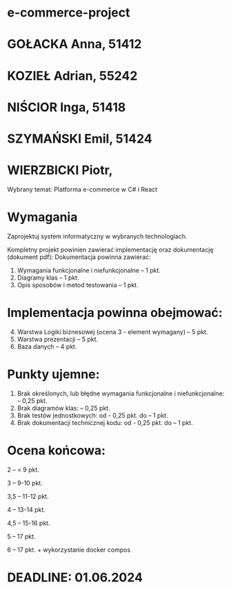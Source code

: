 # e-commerce-project
# GOŁACKA Anna, 51412 
# KOZIEŁ Adrian, 55242
# NIŚCIOR Inga, 51418
# SZYMAŃSKI Emil, 51424
# WIERZBICKI Piotr, 

Wybrany temat: Platforma e-commerce w C# i React

# Wymagania

Zaprojektuj system informatyczny w wybranych technologiach. 

Kompletny projekt powinien zawierać implementację oraz dokumentację (dokument pdf):
Dokumentacja powinna zawierać:
1. Wymagania funkcjonalne i niefunkcjonalne – 1 pkt.
2. Diagramy klas – 1 pkt.
3. Opis sposobów i metod testowania – 1 pkt.

# Implementacja powinna obejmować:
4. Warstwa Logiki biznesowej (ocena 3 - element wymagany) – 5 pkt.
5. Warstwa prezentacji – 5 pkt.
6. Baza danych – 4 pkt.

# Punkty ujemne:
1.	Brak określonych, lub błędne wymagania funkcjonalne i niefunkcjonalne: – 0,25 pkt.
2.	Brak diagramów klas: – 0,25 pkt.
3.	Brak testów jednostkowych: od - 0,25 pkt. do – 1 pkt.
4.	Brak dokumentacji technicznej kodu: od - 0,25 pkt. do – 1 pkt.

# Ocena końcowa:
2    	– < 9 pkt.

3    	– 9-10 pkt.

3,5 	– 11-12 pkt.

4 	– 13-14 pkt.

4,5 	– 15-16 pkt.

5 	– 17 pkt.

6 	– 17 pkt. + wykorzystanie docker compos

# DEADLINE: 01.06.2024
